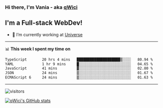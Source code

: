### Hi there, I'm Vania - aka [qWici][website]

## I'm a Full-stack WebDev!
- 🔭 I’m currently working at [Universe][universe]

---

📊 **This week I spent my time on**
<!--START_SECTION:waka-->

```txt
TypeScript       20 hrs 4 mins   ████████████████████▒░░░░   80.94 %
YAML             1 hr 9 mins     █░░░░░░░░░░░░░░░░░░░░░░░░   04.65 %
JavaScript       41 mins         ▓░░░░░░░░░░░░░░░░░░░░░░░░   02.80 %
JSON             24 mins         ▒░░░░░░░░░░░░░░░░░░░░░░░░   01.67 %
ECMAScript 6     24 mins         ▒░░░░░░░░░░░░░░░░░░░░░░░░   01.63 %
```

<!--END_SECTION:waka-->

---

![visitors](https://visitor-badge.glitch.me/badge?page_id=qWici)


[![qWici's GitHub stats](https://github-readme-stats.vercel.app/api?username=qWici)](https://github.com/qWici/github-readme-stats)

[website]: https://devkucher.com
[twitter]: https://twitter.com/KucherDev
[linkedin]: https://www.linkedin.com/in/ivankucher
[universe]: https://universeapps.limited
